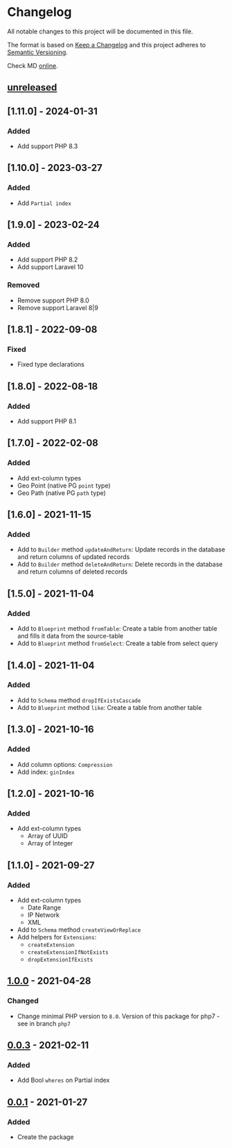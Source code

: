 # Changelog

All notable changes to this project will be documented in this file.

The format is based on [Keep a Changelog][keepachangelog]
and this project adheres to [Semantic Versioning][semver].

Check MD [online][check-online].

## [unreleased]

## [1.11.0] - 2024-01-31

### Added

- Add support PHP 8.3

## [1.10.0] - 2023-03-27

### Added

- Add `Partial index`

## [1.9.0] - 2023-02-24

### Added

- Add support PHP 8.2
- Add support Laravel 10

### Removed

- Remove support PHP 8.0
- Remove support Laravel 8|9

## [1.8.1] - 2022-09-08

### Fixed

- Fixed type declarations

## [1.8.0] - 2022-08-18

### Added

- Add support PHP 8.1

## [1.7.0] - 2022-02-08

### Added

- Add ext-column types
- Geo Point (native PG `point` type)
- Geo Path (native PG `path` type)

## [1.6.0] - 2021-11-15

### Added

- Add to `Builder` method `updateAndReturn`: Update records in the database and return columns of updated records
- Add to `Builder` method `deleteAndReturn`: Delete records in the database and return columns of deleted records

## [1.5.0] - 2021-11-04

### Added

- Add to `Blueprint` method `fromTable`: Create a table from another table and fills it data from the source-table
- Add to `Blueprint` method `fromSelect`: Create a table from select query

## [1.4.0] - 2021-11-04

### Added

- Add to `Schema` method `dropIfExistsCascade`
- Add to `Blueprint` method `like`: Create a table from another table

## [1.3.0] - 2021-10-16

### Added

- Add column options: `Compression`
- Add index: `ginIndex`

## [1.2.0] - 2021-10-16

### Added

- Add ext-column types
  - Array of UUID
  - Array of Integer

## [1.1.0] - 2021-09-27

### Added

- Add ext-column types
  - Date Range
  - IP Network
  - XML
- Add to `Schema` method `createViewOrReplace`
- Add helpers for `Extensions`:
  - `createExtension`
  - `createExtensionIfNotExists`
  - `dropExtensionIfExists`

## [1.0.0] - 2021-04-28

### Changed

- Change minimal PHP version to `8.0`. Version of this package for php7 - see in branch `php7`

## [0.0.3] - 2021-02-11

### Added

- Add Bool `wheres` on Partial index

## [0.0.1] - 2021-01-27

### Added

- Create the package

[unreleased]: https://github.com/efureev/laravel-support-db/compare/v1.0.0...HEAD

[1.0.0]: https://github.com/efureev/laravel-support-db/releases/tag/v1.0.0

[0.0.3]: https://github.com/efureev/laravel-support-db/releases/tag/v0.0.3

[0.0.2]: https://github.com/efureev/laravel-support-db/releases/tag/v0.0.2

[0.0.1]: https://github.com/efureev/laravel-support-db/releases/tag/v0.0.1

[keepachangelog]:https://keepachangelog.com/en/1.1.0/

[semver]:https://semver.org/spec/v2.0.0.html

[check-online]:https://dlaa.me/markdownlint
